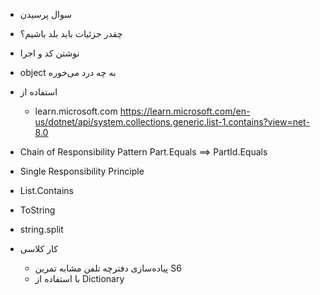 - سوال پرسیدن
- چقدر جزئیات باید بلد باشیم؟
- نوشتن کد و اجرا
- object
    به چه درد می‌خوره
- استفاده از 
    - learn.microsoft.com
    https://learn.microsoft.com/en-us/dotnet/api/system.collections.generic.list-1.contains?view=net-8.0    
- Chain of Responsibility Pattern Part.Equals ==> PartId.Equals
- Single Responsibility Principle 
- List.Contains
- ToString
- string.split

- کار کلاسی
    - پیاده‌سازی دفترچه تلفن مشابه تمرین  S6 
    - با استفاده از Dictionary

